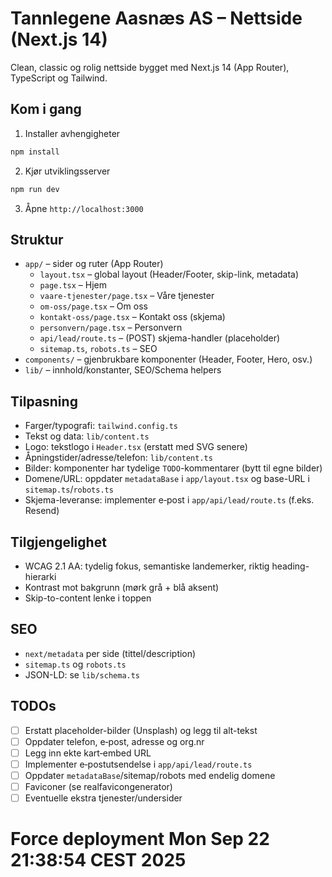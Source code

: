 # Tannlegene Aasnæs AS – Nettside (Next.js 14)

Clean, classic og rolig nettside bygget med Next.js 14 (App Router), TypeScript og Tailwind.

## Kom i gang

1. Installer avhengigheter
```bash
npm install
```
2. Kjør utviklingsserver
```bash
npm run dev
```
3. Åpne `http://localhost:3000`

## Struktur
- `app/` – sider og ruter (App Router)
  - `layout.tsx` – global layout (Header/Footer, skip-link, metadata)
  - `page.tsx` – Hjem
  - `vaare-tjenester/page.tsx` – Våre tjenester
  - `om-oss/page.tsx` – Om oss
  - `kontakt-oss/page.tsx` – Kontakt oss (skjema)
  - `personvern/page.tsx` – Personvern
  - `api/lead/route.ts` – (POST) skjema-handler (placeholder)
  - `sitemap.ts`, `robots.ts` – SEO
- `components/` – gjenbrukbare komponenter (Header, Footer, Hero, osv.)
- `lib/` – innhold/konstanter, SEO/Schema helpers

## Tilpasning
- Farger/typografi: `tailwind.config.ts`
- Tekst og data: `lib/content.ts`
- Logo: tekstlogo i `Header.tsx` (erstatt med SVG senere)
- Åpningstider/adresse/telefon: `lib/content.ts`
- Bilder: komponenter har tydelige `TODO`-kommentarer (bytt til egne bilder)
- Domene/URL: oppdater `metadataBase` i `app/layout.tsx` og base-URL i `sitemap.ts`/`robots.ts`
- Skjema-leveranse: implementer e‑post i `app/api/lead/route.ts` (f.eks. Resend)

## Tilgjengelighet
- WCAG 2.1 AA: tydelig fokus, semantiske landemerker, riktig heading-hierarki
- Kontrast mot bakgrunn (mørk grå + blå aksent)
- Skip-to-content lenke i toppen

## SEO
- `next/metadata` per side (tittel/description)
- `sitemap.ts` og `robots.ts`
- JSON-LD: se `lib/schema.ts`

## TODOs
- [ ] Erstatt placeholder-bilder (Unsplash) og legg til alt-tekst
- [ ] Oppdater telefon, e‑post, adresse og org.nr
- [ ] Legg inn ekte kart‑embed URL
- [ ] Implementer e‑postutsendelse i `app/api/lead/route.ts`
- [ ] Oppdater `metadataBase`/sitemap/robots med endelig domene
- [ ] Faviconer (se realfavicongenerator)
- [ ] Eventuelle ekstra tjenester/undersider
# Force deployment Mon Sep 22 21:38:54 CEST 2025
